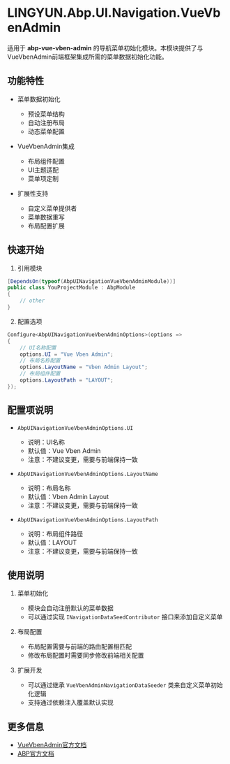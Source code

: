 # LINGYUN.Abp.UI.Navigation.VueVbenAdmin

适用于 **abp-vue-vben-admin** 的导航菜单初始化模块。本模块提供了与VueVbenAdmin前端框架集成所需的菜单数据初始化功能。

## 功能特性

* 菜单数据初始化
  * 预设菜单结构
  * 自动注册布局
  * 动态菜单配置

* VueVbenAdmin集成
  * 布局组件配置
  * UI主题适配
  * 菜单项定制

* 扩展性支持
  * 自定义菜单提供者
  * 菜单数据重写
  * 布局配置扩展

## 快速开始

1. 引用模块
```csharp
[DependsOn(typeof(AbpUINavigationVueVbenAdminModule))]
public class YouProjectModule : AbpModule
{
    // other
}
```

2. 配置选项
```csharp
Configure<AbpUINavigationVueVbenAdminOptions>(options =>
{
    // UI名称配置
    options.UI = "Vue Vben Admin";
    // 布局名称配置
    options.LayoutName = "Vben Admin Layout";
    // 布局组件配置
    options.LayoutPath = "LAYOUT";
});
```

## 配置项说明

* `AbpUINavigationVueVbenAdminOptions.UI`
  * 说明：UI名称
  * 默认值：Vue Vben Admin
  * 注意：不建议变更，需要与前端保持一致

* `AbpUINavigationVueVbenAdminOptions.LayoutName`
  * 说明：布局名称
  * 默认值：Vben Admin Layout
  * 注意：不建议变更，需要与前端保持一致

* `AbpUINavigationVueVbenAdminOptions.LayoutPath`
  * 说明：布局组件路径
  * 默认值：LAYOUT
  * 注意：不建议变更，需要与前端保持一致

## 使用说明

1. 菜单初始化
   * 模块会自动注册默认的菜单数据
   * 可以通过实现 `INavigationDataSeedContributor` 接口来添加自定义菜单

2. 布局配置
   * 布局配置需要与前端的路由配置相匹配
   * 修改布局配置时需要同步修改前端相关配置

3. 扩展开发
   * 可以通过继承 `VueVbenAdminNavigationDataSeeder` 类来自定义菜单初始化逻辑
   * 支持通过依赖注入覆盖默认实现

## 更多信息

* [VueVbenAdmin官方文档](https://doc.vvbin.cn/)
* [ABP官方文档](https://docs.abp.io/)
